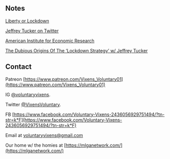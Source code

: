 ## Notes

[Liberty or Lockdown](https://www.amazon.com/dp/1630692123/ref=cm_sw_r_cp_api_glt_fabc_67KM958K4VEAS91DJ90F)

[Jeffrey Tucker on Twitter](https://twitter.com/jeffreyatucker)

[American Institute for Economic Research](https://www.aier.org/)

[The Dubious Origins Of The ‘Lockdown Strategy’ w/ Jeffrey Tucker](https://libertarianinstitute.org/mance/439/)

## Contact

Patreon [https://www.patreon.com/Vixens_Voluntary01](https://www.patreon.com/Vixens_Voluntary01)

IG [@voluntaryvixens](https://www.instagram.com/voluntaryvixens/).

Twitter [@VixensVoluntary](https://twitter.com/VixensVoluntary).

FB [https://www.facebook.com/Voluntary-Vixens-2436056929751494/?tn-str=k*F](https://www.facebook.com/Voluntary-Vixens-2436056929751494/?tn-str=k*F)

Email at [voluntaryvixens@gmail.com](mailto:voluntaryvixens@gmail.com)

Our home w/ the homies at [https://mlganetwork.com/](https://mlganetwork.com/)
